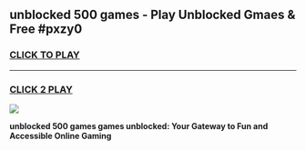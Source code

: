 
## unblocked 500 games - Play Unblocked Gmaes & Free #pxzy0
<h3>
<a href="https://premium.freeplayer.one?title=unblocked_500_games&ref=01M">CLICK TO PLAY</a></h3>
<hr>

<h3>
<a href="https://premium.freeplayer.one?title=unblocked_500_games&ref=01M">CLICK 2 PLAY</a>
  
</h3>

<a href="https://premium.freeplayer.one?title=unblocked_500_games&ref=01M"><img src="https://clearcache.store/games.png"></a>


**unblocked 500 games games unblocked: Your Gateway to Fun and Accessible Online Gaming**
